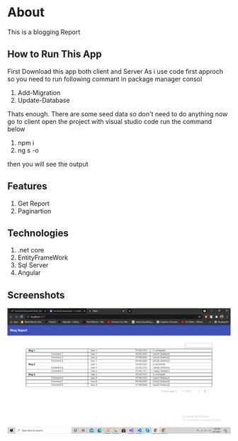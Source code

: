 # About
This is a blogging Report

## How to Run This App
First Download this app both client and Server
As i use code first approch so you need to run following commant in package manager consol
1) Add-Migration
2) Update-Database

Thats enough. There are some seed data so don't need to do anything
now go to client open the project with visual studio code
run the command below
1) npm i
2) ng s -o

then you will see the output

## Features
1. Get Report
2. Paginartion

## Technologies
1. .net core
2. EntityFrameWork
3. Sql Server
4. Angular

## Screenshots
![Test Image 1](https://github.com/Piasuddin/MindForkInterView/blob/master/Screenshot%20(45).png)
